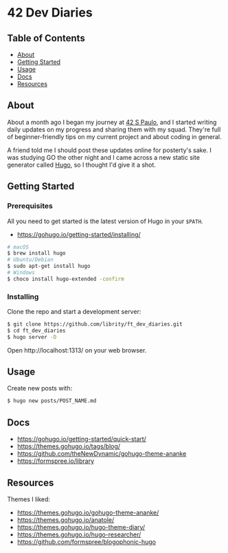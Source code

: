 # 42 Dev Diaries

## Table of Contents

- [About](#about)
- [Getting Started](#getting_started)
- [Usage](#usage)
- [Docs](docs)
- [Resources](resources)

## About <a name = "about"></a>

About a month ago I began my journey at [42 S Paulo](https://www.42sp.org.br/), and
I started writing daily updates on my progress and sharing them with my squad.
They're full of beginner-friendly tips on my current project and about coding in general.

A friend told me I should post these updates online for posterty's sake. I was
studying GO the other night and I came across a new static site generator
called [Hugo](https://gohugo.io/), so I thought I'd give it a shot.

## Getting Started <a name = "getting_started"></a>

### Prerequisites

All you need to get started is the latest version of Hugo in your `$PATH`.

- https://gohugo.io/getting-started/installing/

```bash
# macOS
$ brew install hugo
# Ubuntu/Debian
$ sudo apt-get install hugo
# Windows
$ choco install hugo-extended -confirm
```

### Installing

Clone the repo and start a development server:

```bash
$ git clone https://github.com/librity/ft_dev_diaries.git
$ cd ft_dev_diaries
$ hugo server -D
```

Open http://localhost:1313/ on your web browser.

## Usage <a name = "usage"></a>

Create new posts with:

```bash
$ hugo new posts/POST_NAME.md
```

## Docs <a name = "docs"></a>

- https://gohugo.io/getting-started/quick-start/
- https://themes.gohugo.io/tags/blog/
- https://github.com/theNewDynamic/gohugo-theme-ananke
- https://formspree.io/library

## Resources <a name = "resources"></a>

Themes I liked:

- https://themes.gohugo.io/gohugo-theme-ananke/
- https://themes.gohugo.io/anatole/
- https://themes.gohugo.io/hugo-theme-diary/
- https://themes.gohugo.io/hugo-researcher/
- https://github.com/formspree/blogophonic-hugo
